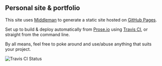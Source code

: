 
Personal site & portfolio
-------------------------

This site uses [Middleman](https://middlemanapp.com) to generate a static site hosted on [GitHub Pages](https://pages.github.com/).

Set up to build & deploy automatically from [Prose.io](http://prose.io) using [Travis CI](https://travis-ci.org), or straight from the command line.

By all means, feel free to poke around and use/abuse anything that suits your project.

![Travis CI Status](https://travis-ci.org/rowanhogan/rowanhogan.com.svg)
